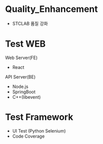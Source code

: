 # Quality_Enhancement

- STCLAB 품질 강화

# Test WEB
Web Server(FE)
- React

API Server(BE)
- Node.js
- SpringBoot
- C++(libevent)

# Test Framework
- UI Test (Python Selenium)
- Code Coverage
